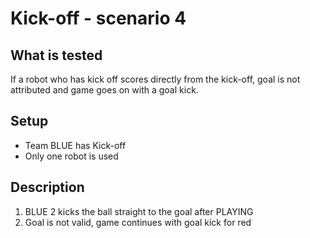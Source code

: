 # Kick-off - scenario 4

## What is tested

If a robot who has kick off scores directly from the kick-off, goal is not
attributed and game goes on with a goal kick.

## Setup

- Team BLUE has Kick-off
- Only one robot is used

## Description

1. BLUE 2 kicks the ball straight to the goal after PLAYING
2. Goal is not valid, game continues with goal kick for red
